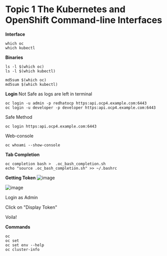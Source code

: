 # Topic 1 The Kubernetes and OpenShift Command-line Interfaces

**Interface**

```
which oc
which kubectl
```

**Binaries**

```
ls -l $(which oc)
ls -l $(which kubectl)

md5sum $(which oc)
md5sum $(which kubectl)
```

**Login**
Not Safe as logs are left in terminal
```
oc login -u admin -p redhatocp https:api.ocp4.example.com:6443
oc login -u developer -p developer https:api.ocp4.example.com:6443
```

Safe Method
```
oc login https:api.ocp4.example.com:6443
```

Web-console
```
oc whoami --show-console
```

**Tab Completion**
```
oc completion bash >  .oc_bash_completion.sh
echo "source .oc_bash_completion.sh" >> ~/.bashrc
```

**Getting Token**
![image](https://github.com/user-attachments/assets/c53c9bff-63a1-41d2-b681-23d9be5651ed)

![image](https://github.com/user-attachments/assets/0d29aebd-0c43-4b12-b457-a02c47a99702)

Login as Admin

Click on "Display Token"

Voila!



**Commands**
```
oc
oc set
oc set env --help
oc cluster-info
```
